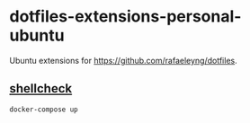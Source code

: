 # dotfiles-extensions-personal-ubuntu

Ubuntu extensions for https://github.com/rafaeleyng/dotfiles.

## [shellcheck](https://www.shellcheck.net/)

```sh
docker-compose up
```
